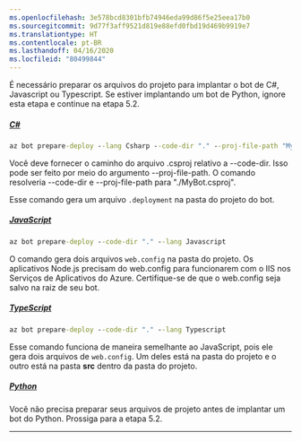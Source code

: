 ```yaml
---
ms.openlocfilehash: 3e578bcd8301bfb74946eda99d86f5e25eea17b0
ms.sourcegitcommit: 9d77f3aff9521d819e88efd0fbd19d469b9919e7
ms.translationtype: HT
ms.contentlocale: pt-BR
ms.lasthandoff: 04/16/2020
ms.locfileid: "80499844"
---
```


É necessário preparar os arquivos do projeto para implantar o bot de C#, Javascript ou Typescript. Se estiver implantando um bot de Python, ignore esta etapa e continue na etapa 5.2.

<!-- **C# bots** -->
##### <a name="c"></a>[C#](#tab/csharp)

```cmd
az bot prepare-deploy --lang Csharp --code-dir "." --proj-file-path "MyBot.csproj"
```

Você deve fornecer o caminho do arquivo .csproj relativo a --code-dir. Isso pode ser feito por meio do argumento --proj-file-path. O comando resolveria --code-dir e --proj-file-path para "./MyBot.csproj".

Esse comando gera um arquivo `.deployment` na pasta do projeto do bot.

<!-- **JavaScript bots** -->
##### <a name="javascript"></a>[JavaScript](#tab/javascript)

```cmd
az bot prepare-deploy --code-dir "." --lang Javascript
```

O comando gera dois arquivos `web.config` na pasta do projeto. Os aplicativos Node.js precisam do web.config para funcionarem com o IIS nos Serviços de Aplicativos do Azure. Certifique-se de que o web.config seja salvo na raiz de seu bot.

<!-- **TypeScript bots** -->
##### <a name="typescript"></a>[TypeScript](#tab/typescript)

```cmd
az bot prepare-deploy --code-dir "." --lang Typescript
```

Esse comando funciona de maneira semelhante ao JavaScript, pois ele gera dois arquivos de `web.config`. Um deles está na pasta do projeto e o outro está na pasta **src** dentro da pasta do projeto.

<!-- **TPython bots** -->
##### <a name="python"></a>[Python](#tab/Python)

Você não precisa preparar seus arquivos de projeto antes de implantar um bot do Python. Prossiga para a etapa 5.2.

---
